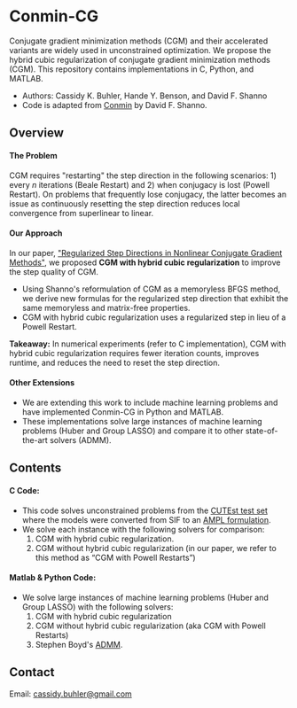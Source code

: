 # Conmin-CG
Conjugate gradient minimization methods (CGM) and their accelerated variants are widely used in unconstrained optimization. We propose the hybrid cubic regularization of conjugate gradient minimization methods (CGM). This repository contains implementations in C, Python, and MATLAB. 

- Authors: Cassidy K. Buhler, Hande Y. Benson, and David F. Shanno
- Code is adapted from [Conmin](https://dl.acm.org/doi/pdf/10.1145/355921.355933) by David F. Shanno.

## Overview

#### The Problem

CGM requires "restarting" the step direction in the following scenarios: 1) every $n$ iterations (Beale Restart) and 2) when conjugacy is lost (Powell Restart). On problems that frequently lose conjugacy, the latter becomes an issue as continuously resetting the step direction reduces local convergence from superlinear to linear. 

#### Our Approach

In our paper, ["Regularized Step Directions in Nonlinear Conjugate Gradient Methods"](https://link.springer.com/article/10.1007/s12532-024-00265-9), we proposed **CGM with hybrid cubic regularization** to improve the step quality of CGM. 
- Using Shanno's reformulation of CGM as a memoryless BFGS method, we derive new formulas for the regularized step direction that exhibit the same memoryless and matrix-free properties.
- CGM with hybrid cubic regularization uses a regularized step in lieu of a Powell Restart. 

**Takeaway:**  In numerical experiments (refer to C implementation), CGM with hybrid cubic regularization requires fewer iteration counts, improves runtime, and reduces the need to reset the step direction. 
 
#### Other Extensions 
- We are extending this work to include machine learning problems and have implemented Conmin-CG in Python and MATLAB.
- These implementations solve large instances of machine learning problems (Huber and Group LASSO) and compare it to other state-of-the-art solvers (ADMM). 


## Contents

#### C Code:
- This code solves unconstrained problems from the [CUTEst test set](https://github.com/ralna/CUTEst) where the models were converted from SIF to an [AMPL formulation](https://vanderbei.princeton.edu/ampl/nlmodels/cute/index.html).
- We solve each instance with the following solvers for comparison:
  1. CGM with hybrid cubic regularization.
  2. CGM without hybrid cubic regularization (in our paper, we refer to this method as “CGM with Powell Restarts”)


#### Matlab & Python Code:
- We solve large instances of machine learning problems (Huber and Group LASSO) with the following solvers:
  1. CGM with hybrid cubic regularization
  2. CGM without hybrid cubic regularization (aka CGM with Powell Restarts)
  3. Stephen Boyd's [ADMM](https://web.stanford.edu/~boyd/papers/admm/).

## Contact
Email: cassidy.buhler@gmail.com
